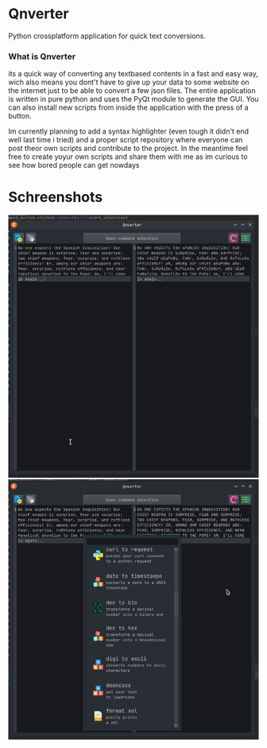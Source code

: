 # Qnverter
Python crossplatform application for quick text conversions.

### What is Qnverter
its a quick way of converting any textbased contents in a fast and easy way, wich also means you dont't have to give up your data to some website on the internet just to be able to convert a few json files. 
The entire application is written in pure python and uses the PyQt module to generate the GUI. You can also install new scripts from inside the application with the press of a button.

Im currently planning to add a syntax highlighter (even tough it didn't end well last time i tried) and a proper script repository where everyone can post theor own scripts and contribute to the project. In the meantime feel free to create yoyur own scripts and share them with me as im curious to see how bored people can get nowdays

# Schreenshots
![schreenshot1.png](schreenshot1.png)
![screenshot2.png](screenshot2.png)
